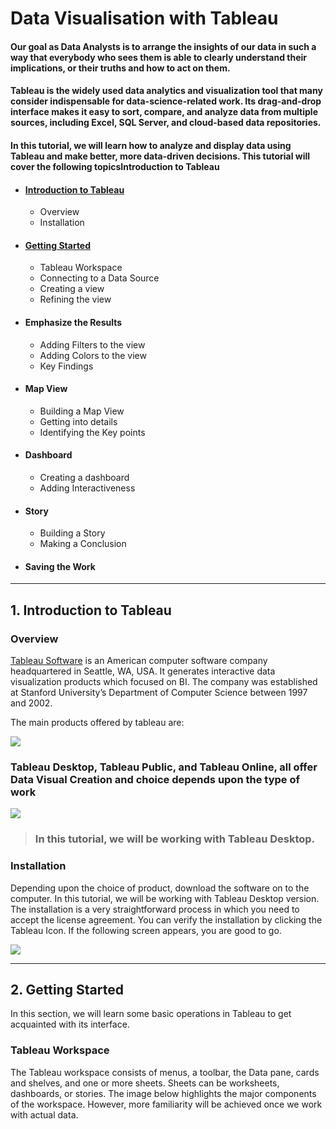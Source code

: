 # Data Visualisation with Tableau

#### Our goal as Data Analysts is to arrange the insights of our data in such a way that everybody who sees them is able to clearly understand their implications, or their truths and how to act on them.

#### Tableau is the widely used data analytics and visualization tool that many consider indispensable for data-science-related work. Its drag-and-drop interface makes it easy to sort, compare, and analyze data from multiple sources, including Excel, SQL Server, and cloud-based data repositories.

#### In this tutorial, we will learn how to analyze and display data using Tableau and make better, more data-driven decisions. This tutorial will cover the following topicsIntroduction to Tableau

* #### [Introduction to Tableau](#introduction-to-tableau)
  * Overview
  * Installation

* #### [Getting Started](#getting-started)
  * Tableau Workspace
  * Connecting  to a Data Source 
  * Creating a view
  * Refining the view

* #### Emphasize the Results 
  * Adding Filters to the view
  * Adding Colors to the view
  * Key Findings

* #### Map View
  * Building a Map View
  * Getting into details
  *  Identifying the Key points

* #### Dashboard
  * Creating a dashboard
  * Adding Interactiveness 

* #### Story
  * Building a Story
  * Making a Conclusion

* #### Saving the Work

---



## <a name="introduction-to-tableau"></a>1. Introduction to Tableau

### Overview

[Tableau Software](https://www.tableau.com/)  is an American computer software company headquartered in Seattle, WA, USA. It generates interactive data visualization products which focused on BI. The company was established at Stanford University’s Department of Computer Science between 1997 and 2002.

The main products offered by  tableau are:

![](https://github.com/parulnith/Data-Visualisation-with-tableau/blob/master/%20images%20and%20gifs/Images/Introduction%20to%20tableau/Tableau%20Product%20suite.png)

### **Tableau Desktop, Tableau Public, and Tableau Online**, all offer Data Visual Creation and choice depends upon the type of work

![](https://github.com/parulnith/Data-Visualisation-with-tableau/blob/master/%20images%20and%20gifs/Images/Introduction%20to%20tableau/Tableau%20Products.png)

> ### In this tutorial, we will be working with Tableau Desktop.


### Installation

Depending upon the choice of product, download the software on to the computer. In this tutorial, we will be working with Tableau Desktop version. The installation is a very straightforward process in which you need to accept the license agreement. You can verify the installation by clicking the Tableau Icon. If the following screen appears, you are good to go.

![](https://github.com/parulnith/Data-Visualisation-with-tableau/blob/master/%20images%20and%20gifs/Introduction%20to%20tableau/installation.png)

***

## <a name="getting-started"></a>2. Getting Started

In this section, we will learn some basic operations in Tableau to get acquainted with its interface.

### Tableau Workspace

The Tableau workspace consists of menus, a toolbar, the Data pane, cards and shelves, and one or more sheets. Sheets can be worksheets, dashboards, or stories. The image below highlights the major components of the workspace. However, more familiarity will be achieved once we work with actual data.















